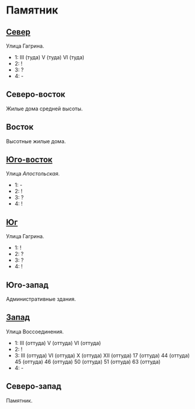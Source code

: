 # Памятник

## [Север](./520090.md)

Улица Гагрина.

* 1:    III (туда)      V (туда)        VI (туда)
* 2:    !
* 3:    ?
* 4:    -

## Северо-восток

Жилые дома средней высоты.

## Восток

Высотные жилые дома.

## [Юго-восток](./530120.md)

Улица *Апостольская*.

* 1:    -
* 2:    !
* 3:    ?
* 4:    !

## [Юг](./520105.md)

Улица Гагрина.

* 1:    !
* 2:    ?
* 3:    ?
* 4:    !

## Юго-запад

Административные здания.

## [Запад](./500100.md)

Улица Воссоединения.

* 1:    III (оттуда)    V (оттуда)      VI (оттуда)
* 2:    !
* 3:    III (оттуда)    VI (оттуда) X (оттуда)  XII (оттуда)
        17 (оттуда) 44 (оттуда) 45 (оттуда) 46 (оттуда) 50 (оттуда) 51 (оттуда) 63 (оттуда)
* 4:    -

## Северо-запад

Памятник.
